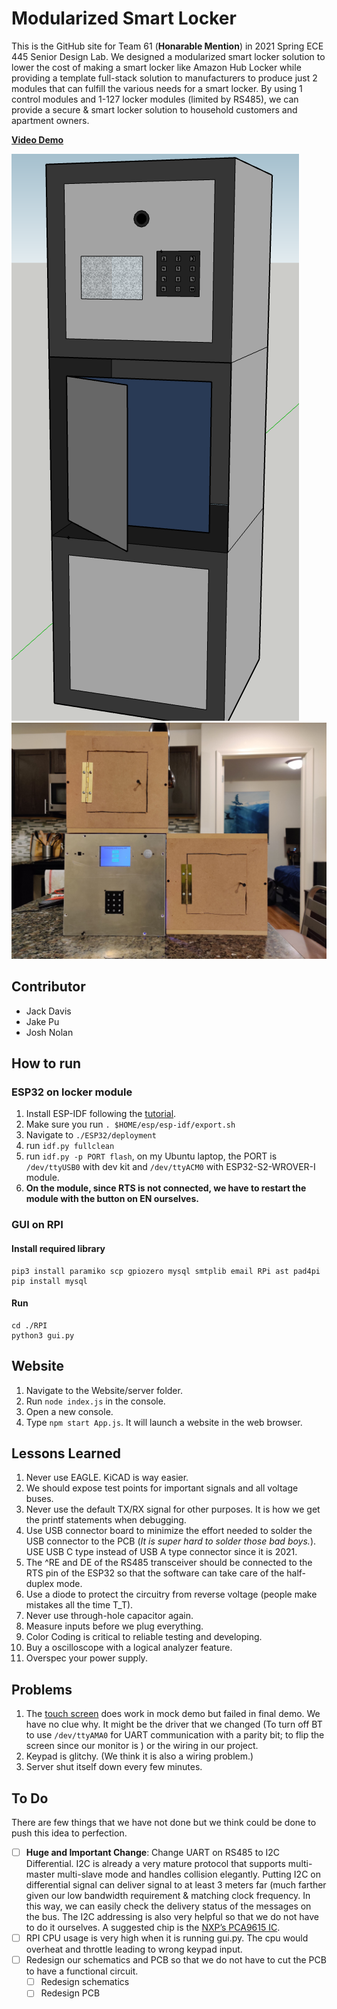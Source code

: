 # Modularized Smart Locker

This is the GitHub site for Team 61 (**Honarable Mention**) in 2021 Spring ECE 445 Senior Design Lab. We designed a modularized smart locker solution to lower the cost of making a smart locker like Amazon Hub Locker while providing a template full-stack solution to manufacturers to produce just 2 modules that can fulfill the various needs for a smart locker. By using 1 control modules and 1-127 locker modules (limited by RS485), we can provide a secure & smart locker solution to household customers and apartment owners.

**[Video Demo](https://www.youtube.com/watch?v=GHPYQF2T6pg)**

![CAD Design](pics/CAD_Design.png)
![Real Appearance](pics/Real_Appearance.jpg)


## Contributor

- Jack Davis
- Jake Pu
- Josh Nolan

## How to run

### ESP32 on locker module

1. Install ESP-IDF following the [tutorial](https://docs.espressif.com/projects/esp-idf/en/latest/esp32/get-started/).
2. Make sure you run `. $HOME/esp/esp-idf/export.sh`
3. Navigate to `./ESP32/deployment`
4. run `idf.py fullclean`
5. run `idf.py -p PORT flash`, on my Ubuntu laptop, the PORT is `/dev/ttyUSB0` with dev kit and `/dev/ttyACM0` with ESP32-S2-WROVER-I module.
6. **On the module, since RTS is not connected, we have to restart the module with the button on EN ourselves.**

### GUI on RPI

#### Install required library

    pip3 install paramiko scp gpiozero mysql smtplib email RPi ast pad4pi
    pip install mysql

#### Run

    cd ./RPI
    python3 gui.py

## Website

1. Navigate to the Website/server folder.
2. Run `node index.js` in the console.
3. Open a new console.
4. Type `npm start App.js`. It will launch a website in the web browser.

## Lessons Learned

1. Never use EAGLE. KiCAD is way easier.
2. We should expose test points for important signals and all voltage buses.
3. Never use the default TX/RX signal for other purposes. It is how we get the printf statements when debugging.
4. Use USB connector board to minimize the effort needed to solder the USB connector to the PCB (*It is super hard to solder those bad boys.*). USE USB C type instead of USB A type connector since it is 2021.
5. The ^RE and DE of the RS485 transceiver should be connected to the RTS pin of the ESP32 so that the software can take care of the half-duplex mode.
6. Use a diode to protect the circuitry from reverse voltage (people make mistakes all the time T_T).
7. Never use through-hole capacitor again.
8. Measure inputs before we plug everything.
9. Color Coding is critical to reliable testing and developing.
10. Buy a oscilloscope with a logical analyzer feature.
11. Overspec your power supply.

## Problems

1. The [touch screen](https://www.amazon.com/gp/product/B076M399XX) does work in mock demo but failed in final demo. We have no clue why. It might be the driver that we changed (To turn off BT to use `/dev/ttyAMA0` for UART communication with a parity bit; to flip the screen since our monitor is ) or the wiring in our project.
2. Keypad is glitchy. (We think it is also a wiring problem.)
3. Server shut itself down every few minutes.

## To Do

There are few things that we have not done but we think could be done to push this idea to perfection.

- [ ] **Huge and Important Change**: Change UART on RS485 to I2C Differential. I2C is already a very mature protocol that supports multi-master multi-slave mode and handles collision elegantly. Putting I2C on differential signal can deliver signal to at least 3 meters far (much farther given our low bandwidth requirement & matching clock frequency. In this way, we can easily check the delivery status of the messages on the bus. The I2C addressing is also very helpful so that we do not have to do it ourselves. A suggested chip is the [NXP’s PCA9615 IC](https://www.nxp.com/docs/en/data-sheet/PCA9615.pdf).  
- [ ] RPI CPU usage is very high when it is running gui.py. The cpu would overheat and throttle leading to wrong keypad input.
- [ ] Redesign our schematics and PCB so that we do not have to cut the PCB to have a functional circuit.
  - [ ] Redesign schematics
  - [ ] Redesign PCB
